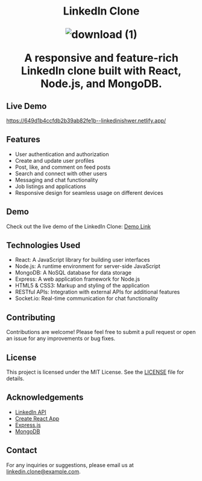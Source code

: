 <h1 align="center">LinkedIn Clone
  
  ![download (1)](https://github.com/ishwersharma13/likedin-clone/assets/103954615/4357f73b-762e-49b1-9989-c767c61999e5)


<p align="center">
  A responsive and feature-rich LinkedIn clone built with React, Node.js, and MongoDB.
</p>

## Live Demo

https://649d1b4ccfdb2b39ab82fe1b--linkedinishwer.netlify.app/


## Features

- User authentication and authorization
- Create and update user profiles
- Post, like, and comment on feed posts
- Search and connect with other users
- Messaging and chat functionality
- Job listings and applications
- Responsive design for seamless usage on different devices

## Demo

Check out the live demo of the LinkedIn Clone: [Demo Link](https://your-demo-link.com)

## Technologies Used

- React: A JavaScript library for building user interfaces
- Node.js: A runtime environment for server-side JavaScript
- MongoDB: A NoSQL database for data storage
- Express: A web application framework for Node.js
- HTML5 & CSS3: Markup and styling of the application
- RESTful APIs: Integration with external APIs for additional features
- Socket.io: Real-time communication for chat functionality

## Contributing

Contributions are welcome! Please feel free to submit a pull request or open an issue for any improvements or bug fixes.

## License

This project is licensed under the MIT License. See the [LICENSE](LICENSE) file for details.

## Acknowledgements

- [LinkedIn API](https://developer.linkedin.com/docs)
- [Create React App](https://create-react-app.dev/)
- [Express.js](https://expressjs.com/)
- [MongoDB](https://www.mongodb.com/)

## Contact

For any inquiries or suggestions, please email us at linkedin.clone@example.com.
